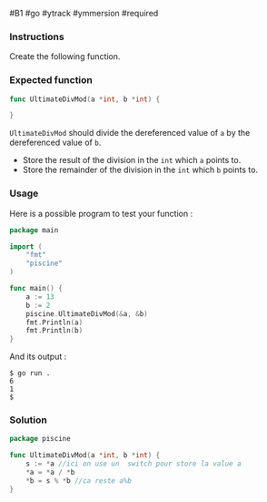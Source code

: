 #B1 #go #ytrack #ymmersion #required 
### Instructions

Create the following function.

### Expected function

```go
func UltimateDivMod(a *int, b *int) {

}
```

`UltimateDivMod` should divide the dereferenced value of `a` by the dereferenced value of `b`.

- Store the result of the division in the `int` which `a` points to.
- Store the remainder of the division in the `int` which `b` points to.

### Usage

Here is a possible program to test your function :

```go
package main

import (
	"fmt"
	"piscine"
)

func main() {
	a := 13
	b := 2
	piscine.UltimateDivMod(&a, &b)
	fmt.Println(a)
	fmt.Println(b)
}
```

And its output :

```console
$ go run .
6
1
$
```

### Solution 

```go
package piscine

func UltimateDivMod(a *int, b *int) {
	s := *a //ici on use un  switch pour store la value a
	*a = *a / *b
	*b = s % *b //ca reste a%b
}

```